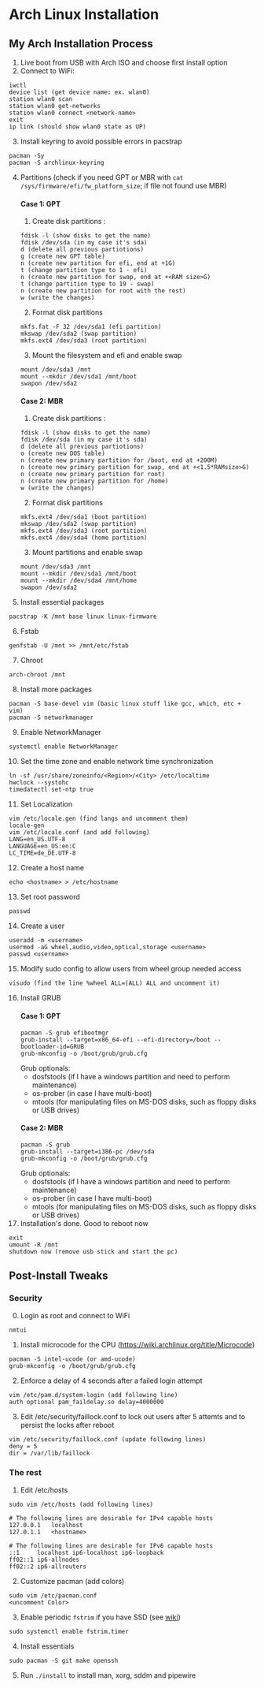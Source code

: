 # Arch Linux Installation

## My Arch Installation Process

1. Live boot from USB with Arch ISO and choose first install option
2. Connect to WiFi:
```
iwctl
device list (get device name: ex. wlan0)
station wlan0 scan
station wlan0 get-networks
station wlan0 connect <network-name>
exit
ip link (should show wlan0 state as UP)
```
3. Install keyring to avoid possible errors in pacstrap
```
pacman -Sy
pacman -S archlinux-keyring
```
4. Partitions (check if you need GPT or MBR with `cat /sys/firmware/efi/fw_platform_size`; if file not found use MBR)
    #### Case 1: GPT
    1. Create disk partitions :
    ```
    fdisk -l (show disks to get the name)
    fdisk /dev/sda (in my case it's sda)
    d (delete all previous partiotions)
    g (create new GPT table)
    n (create new partition for efi, end at +1G)
    t (change partition type to 1 - efi)
    n (create new partition for swap, end at +<RAM size>G)
    t (change partition type to 19 - swap)
    n (create new partition for root with the rest)
    w (write the changes)
    ```
    2. Format disk partitions
    ```
    mkfs.fat -F 32 /dev/sda1 (efi partition)
    mkswap /dev/sda2 (swap partition)
    mkfs.ext4 /dev/sda3 (root partition)
    ```
    3. Mount the filesystem and efi and enable swap
    ```
    mount /dev/sda3 /mnt
    mount --mkdir /dev/sda1 /mnt/boot
    swapon /dev/sda2
    ```
    #### Case 2: MBR
    1. Create disk partitions :
    ```
    fdisk -l (show disks to get the name)
    fdisk /dev/sda (in my case it's sda)
    d (delete all previous partiotions)
    o (create new DOS table)
    n (create new primary partition for /boot, end at +200M)
    n (create new primary partition for swap, end at +<1.5*RAMsize>G)
    n (create new primary partition for root)
    n (create new primary partition for /home)
    w (write the changes)
    ```
    2. Format disk partitions
    ```
    mkfs.ext4 /dev/sda1 (boot partition)
    mkswap /dev/sda2 (swap partition)
    mkfs.ext4 /dev/sda3 (root partition)
    mkfs.ext4 /dev/sda4 (home partition)
    ```
    3. Mount partitions and enable swap
    ```
    mount /dev/sda3 /mnt
    mount --mkdir /dev/sda1 /mnt/boot
    mount --mkdir /dev/sda4 /mnt/home
    swapon /dev/sda2
    ```
5. Install essential packages
```
pacstrap -K /mnt base linux linux-firmware
```
6. Fstab
```
genfstab -U /mnt >> /mnt/etc/fstab
```
7. Chroot
```
arch-chroot /mnt
```
8. Install more packages
```
pacman -S base-devel vim (basic linux stuff like gcc, which, etc + vim)
pacman -S networkmanager
```
9. Enable NetworkManager
```
systemctl enable NetworkManager
```
10. Set the time zone and enable network time synchronization
```
ln -sf /usr/share/zoneinfo/<Region>/<City> /etc/localtime
hwclock --systohc
timedatectl set-ntp true
```
11. Set Localization
```
vim /etc/locale.gen (find langs and uncomment them)
locale-gen
vim /etc/locale.conf (and add following)
LANG=en_US.UTF-8
LANGUAGE=en_US:en:C
LC_TIME=de_DE.UTF-8
```
12. Create a host name
```
echo <hostname> > /etc/hostname
```
13. Set root password
```
passwd
```
14. Create a user
```
useradd -m <username>
usermod -aG wheel,audio,video,optical,storage <username>
passwd <username>
```
15. Modify sudo config to allow users from wheel group needed access
```
visudo (find the line %wheel ALL=(ALL) ALL and uncomment it)
```
16. Install GRUB
    #### Case 1: GPT
    ```
    pacman -S grub efibootmgr
    grub-install --target=x86_64-efi --efi-directory=/boot --bootloader-id=GRUB
    grub-mkconfig -o /boot/grub/grub.cfg
    ```
    Grub optionals:
    - dosfstools (if I have a windows partition and need to perform maintenance)
    - os-prober (in case I have multi-boot)
    - mtools (for manipulating files on MS-DOS disks, such as floppy disks or USB drives)
    #### Case 2: MBR
    ```
    pacman -S grub
    grub-install --target=i386-pc /dev/sda
    grub-mkconfig -o /boot/grub/grub.cfg
    ```
    Grub optionals:
    - dosfstools (if I have a windows partition and need to perform maintenance)
    - os-prober (in case I have multi-boot)
    - mtools (for manipulating files on MS-DOS disks, such as floppy disks or USB drives)
17. Installation's done. Good to reboot now
```
exit
umount -R /mnt
shutdown now (remove usb stick and start the pc)
```
## Post-Install Tweaks
### Security
0. Login as root and connect to WiFi
```
nmtui
```
1. Install microcode for the CPU (https://wiki.archlinux.org/title/Microcode)
```
pacman -S intel-ucode (or amd-ucode)
grub-mkconfig -o /boot/grub/grub.cfg
```
2. Enforce a delay of 4 seconds after a failed login attempt
```
vim /etc/pam.d/system-login (add following line)
auth optional pam_faildelay.so delay=4000000
```
3. Edit /etc/security/faillock.conf to lock out users after 5 attemts and to persist the locks after reboot
```
vim /etc/security/faillock.conf (update following lines)
deny = 5
dir = /var/lib/faillock
```

### The rest
1. Edit /etc/hosts
```
sudo vim /etc/hosts (add following lines)

# The following lines are desirable for IPv4 capable hosts
127.0.0.1	localhost
127.0.1.1	<hostname>

# The following lines are desirable for IPv6 capable hosts
::1     localhost ip6-localhost ip6-loopback
ff02::1 ip6-allnodes
ff02::2 ip6-allrouters
```
2. Customize pacman (add colors)
```
sudo vim /etc/pacman.conf
<uncomment Color>
```
3. Enable periodic `fstrim` if you have SSD (see [wiki](https://wiki.archlinux.org/title/Solid_state_drive#Periodic_TRIM))
```
sudo systemctl enable fstrim.timer
```
4. Install essentials
```
sudo pacman -S git make openssh
```
5. Run `./install` to install man, xorg, sddm and pipewire
